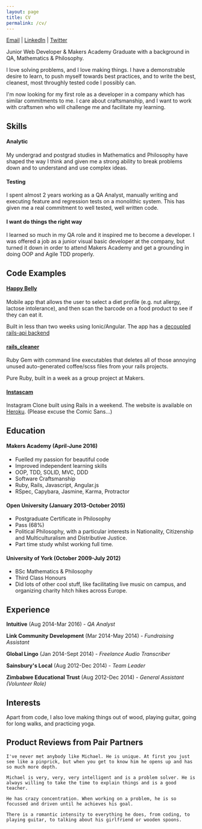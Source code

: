 ```yaml
---
layout: page
title: CV
permalink: /cv/
---
```


[Email](mailto:harrim91@hotmail.co.uk) &#124; [LinkedIn](https://uk.linkedin.com/in/mharrison3) &#124; [Twitter](http://www.twitter.com/mikeh91)

Junior Web Developer & Makers Academy Graduate with a background in QA, Mathematics & Philosophy.

I love solving problems, and I love making things. I have a demonstrable desire to learn, to push myself towards best practices, and to write the best, cleanest, most throughly tested code I possibly can.

I'm now looking for my first role as a developer in a company which has similar commitments to me. I care about craftsmanship, and I want to work with craftsmen who will challenge me and facilitate my learning.

Skills
---

#### Analytic
My undergrad and postgrad studies in Mathematics and Philosophy have shaped the way I think and given me a strong ability to break problems down and to understand and use complex ideas. 

#### Testing
I spent almost 2 years working as a QA Analyst, manually writing and executing feature and regression tests on a monolithic system. This has given me a real commitment to well tested, well written code.

#### I want do things the right way
I learned so much in my QA role and it inspired me to become a developer. I was offered a job as a junior visual basic developer at the company, but turned it down in order to attend Makers Academy and get a grounding in doing OOP and Agile TDD properly.


Code Examples
---

#### [Happy Belly](http://www.github.com/harrim91/allergy_scanner_frontend)
Mobile app that allows the user to select a diet profile (e.g. nut allergy, lactose intolerance), and then scan the barcode on a food product to see if they can eat it.

Built in less than two weeks using Ionic/Angular. The app has a [decoupled rails-api backend](http://www.github.com/harrim91/allergy_scanner_backend)

#### [rails_cleaner](http://www.github.com/harrim91/rails_cleaner)
Ruby Gem with command line executables that deletes all of those annoying unused auto-generated coffee/scss files from your rails projects.

Pure Ruby, built in a week as a group project at Makers.

#### [Instascam](http://www.github.com/harrim91/instagram_challenge)
Instagram Clone built using Rails in a weekend. The website is available on [Heroku](https://limitless-cliffs-63599.herokuapp.com/). (Please excuse the Comic Sans...)

Education
---

#### Makers Academy (April-June 2016)

- Fuelled my passion for beautiful code
- Improved independent learning skills
- OOP, TDD, SOLID, MVC, DDD
- Software Craftsmanship
- Ruby, Rails, Javascript, Angular.js
- RSpec, Capybara, Jasmine, Karma, Protractor

#### Open University (January 2013-October 2015)

- Postgraduate Certificate in Philosophy
- Pass (68%)
- Political Philosophy, with a particular interests in Nationality, Citizenship and Multiculturalism and Distributive Justice.
- Part time study whilst working full time.

#### University of York (October 2009-July 2012)

- BSc Mathematics & Philosophy
- Third Class Honours
- Did lots of other cool stuff, like facilitating live music on campus, and organizing charity hitch hikes across Europe.

## Experience

**Intuitive** (Aug 2014-Mar 2016) - *QA Analyst*

**Link Community Development** (Mar 2014-May 2014) - *Fundraising Assistant*

**Global Lingo** (Jan 2014-Sept 2014) - *Freelance Audio Transcriber*

**Sainsbury's Local** (Aug 2012-Dec 2014) - *Team Leader*

**Zimbabwe Educational Trust** (Aug 2012-Dec 2014) - *General Assistant (Volunteer Role)*

## Interests

Apart from code, I also love making things out of wood, playing guitar, going for long walks, and practicing yoga.

## Product Reviews from Pair Partners

`I've never met anybody like Michael. He is unique. At first you just see like a pinprick, but when you get to know him he opens up and has so much more depth.`

`Michael is very, very, very intelligent and is a problem solver. He is always willing to take the time to explain things and is a good teacher.`

`He has crazy concentration. When working on a problem, he is so focussed and driven until he achieves his goal.`

`There is a romantic intensity to everything he does, from coding, to playing guitar, to talking about his girlfriend or wooden spoons.`
